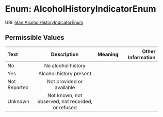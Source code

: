 
# Enum: AlcoholHistoryIndicatorEnum



URI: [htan:AlcoholHistoryIndicatorEnum](https://w3id.org/htan/AlcoholHistoryIndicatorEnum)


## Permissible Values

| Text | Description | Meaning | Other Information |
| :--- | :---: | :---: | ---: |
| No | No alcohol history |  |  |
| Yes | Alcohol history present |  |  |
| Not Reported | Not provided or available |  |  |
| Unknown | Not known, not observed, not recorded, or refused |  |  |

